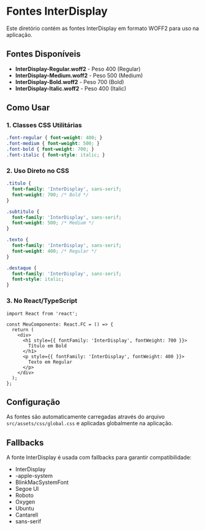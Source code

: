 # Fontes InterDisplay

Este diretório contém as fontes InterDisplay em formato WOFF2 para uso na aplicação.

## Fontes Disponíveis

- **InterDisplay-Regular.woff2** - Peso 400 (Regular)
- **InterDisplay-Medium.woff2** - Peso 500 (Medium)  
- **InterDisplay-Bold.woff2** - Peso 700 (Bold)
- **InterDisplay-Italic.woff2** - Peso 400 (Italic)

## Como Usar

### 1. Classes CSS Utilitárias

```css
.font-regular { font-weight: 400; }
.font-medium { font-weight: 500; }
.font-bold { font-weight: 700; }
.font-italic { font-style: italic; }
```

### 2. Uso Direto no CSS

```css
.titulo {
  font-family: 'InterDisplay', sans-serif;
  font-weight: 700; /* Bold */
}

.subtitulo {
  font-family: 'InterDisplay', sans-serif;
  font-weight: 500; /* Medium */
}

.texto {
  font-family: 'InterDisplay', sans-serif;
  font-weight: 400; /* Regular */
}

.destaque {
  font-family: 'InterDisplay', sans-serif;
  font-style: italic;
}
```

### 3. No React/TypeScript

```tsx
import React from 'react';

const MeuComponente: React.FC = () => {
  return (
    <div>
      <h1 style={{ fontFamily: 'InterDisplay', fontWeight: 700 }}>
        Título em Bold
      </h1>
      <p style={{ fontFamily: 'InterDisplay', fontWeight: 400 }}>
        Texto em Regular
      </p>
    </div>
  );
};
```

## Configuração

As fontes são automaticamente carregadas através do arquivo `src/assets/css/global.css` e aplicadas globalmente na aplicação.

## Fallbacks

A fonte InterDisplay é usada com fallbacks para garantir compatibilidade:
- InterDisplay
- -apple-system
- BlinkMacSystemFont
- Segoe UI
- Roboto
- Oxygen
- Ubuntu
- Cantarell
- sans-serif
